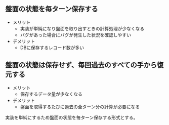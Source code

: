 ## 盤面の状態を毎ターン保存する

- メリット
	- 実装が単純になり盤面を取り出すときの計算処理が少なくなる
	- バグがあった場合にバグが発生した状況を確認しやすい
- デメリット 
	- DBに保存するレコード数が多い

## 盤面の状態は保存せず、毎回過去のすべての手から復元する

- メリット 
	- 保存するデータ量が少なくなる
- デメリット 
	- 盤面を取得するたびに過去の全ターン分の計算が必要になる


実装を単純にするため盤面の状態を毎ターン保存する形式とする。